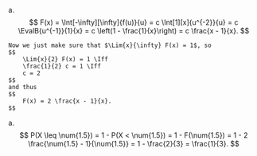 a.  $$
        F(x) =
        \Int[-\infty][\infty]{f(u)}{u} =
        c \Int[1][x]{u^{-2}}{u} =
        c \EvalB{u^{-1}}{1}{x} =
        c \left(1 - \frac{1}{x}\right) =
        c \frac{x - 1}{x}.
    $$

    Now we just make sure that $\Lim{x}{\infty} F(x) = 1$, so
    $$
        \Lim{x}{2} F(x) = 1 \Iff
        \frac{1}{2} c = 1 \Iff
        c = 2
    $$
    and thus
    $$
        F(x) = 2 \frac{x - 1}{x}.
    $$
a.  $$
        P(X \leq \num{1.5}) = 1 - P(X < \num{1.5}) = 1 - F(\num{1.5}) =
        1 - 2 \frac{\num{1.5} - 1}{\num{1.5}} = 1 - \frac{2}{3} = \frac{1}{3}.
    $$
